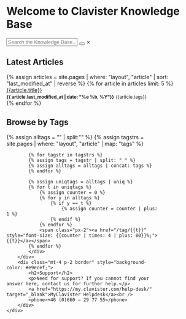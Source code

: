 <h1>Welcome to Clavister Knowledge Base</h1>

<div id="search-container" class="main-search" markdown="0">
    <div class="search-control">
        <input type="text" id="search-input" placeholder="Search the Knowledge Base...">
        <button class="search-btn">
            <svg class="search-icon" role="img" xmlns="http://www.w3.org/2000/svg" viewBox="0 0 19.9 19.7"><g class="search-path" fill="none"><path stroke-linecap="square" d="M18.5 18.3l-5.4-5.4"/><circle cx="8" cy="8" r="7"/></g></svg>
        </button>
        <span id="clear-btn" class="clear-btn">&times;</span>
    </div>
    <div id="results-container" class="search-results"></div>
</div>

<div class="d-flex justify-content-bwteen" markdown="0">
    <div>
        <h2>Latest Articles</h2>
{% assign articles = site.pages | where: "layout", "article" | sort: "last_modified_at" | reverse %}
{% for article in articles limit: 5 %}
<div class="mb-3 pb-1 border-bottom"><a href="{{article.url}}">{{article.title}}</a><br /><small class="text-muted"><b>{{ article.last_modified_at | date: "%e %b, %Y"}}</b></small> <small>{{article.tags}}</small></div>
{% endfor %}
    </div>
    <div class="ml-4" style="max-width: 400px;" markdown="0">
        <div class="p-2">
            <h2>Browse by Tags</h2>
            <div>
            {% assign alltags = "" | split:"" %}
            {% assign tagstrs = site.pages | where: "layout", "article" | map: "tags" %}

            {% for tagstr in tagstrs %}
            {% assign tags = tagstr | split: " " %}
            {% assign alltags = alltags | concat: tags %}
            {% endfor %}

            {% assign uniqtags = alltags | uniq %}
            {% for t in uniqtags %}
                {% assign counter = 0 %}
                {% for y in alltags %}
                    {% if y == t %}
                        {% assign counter = counter | plus: 1 %}
                    {% endif %}
                {% endfor %}
                <span class="px-2"><a href="/tag/{{t}}" style="font-size: {{counter | times: 4 | plus: 80}}%;">{{t}}</a></span>
            {% endfor %}
            </div>
        </div>
        <div class="mt-4 p-2 border" style="background-color: #e9ecef;">
            <h2>Support</h2>
            <p>Need for support? If you cannot find your answer here, contact us for further help.</p>
            <a href="https://my.clavister.com/help-desk/" target="_blank">MyClavister Helpdesk</a><br />
            <phone>+46 (0)660 – 29 77 55</phone>
        </div>
    </div>
</div>

<script src="/assets/js/simple-jekyll-search.js" type="text/javascript"></script>
<script type="text/javascript">
    SimpleJekyllSearch({
        searchInput: document.getElementById('search-input'),
        resultsContainer: document.getElementById('results-container'),
        searchResultTemplate: '<div><a href="{{ site.url }}{url}">{title}</a><small class="text-muted">{urltext}</small><p>{_excerpt}</p><small>{tags}</small></div>',
        json: '/search.json',
        templateMiddleware: function(prop, value, template) {
            if (prop === 'title' || prop === 'urltext' || prop === 'tags') {
                var search = document.getElementById('search-input').value.replace(/[.*+?^${}()|[\]\\]/g, '\\$&'); // escape string for javascript regex;
                return value.replace(new RegExp(search, 'gi'), `<b>$&</b>`);
            }
        }
    })

    document.getElementById('search-input').addEventListener('input', function(e) {
        var target = (e && e.target) || document.getElementById('search-input');
        document.getElementById('clear-btn').style.display = target.value ? 'block' : 'none';
    });
    document.getElementById('clear-btn').addEventListener('click', function(e) {
        document.getElementById('search-input').value = '';
        document.getElementById('results-container').innerHTML = ''
        var target = (e && e.target) || document.getElementById('clear-btn');
        target.style.display = 'none';
    });

</script>